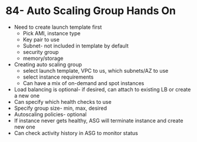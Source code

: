 # 84- Auto Scaling Group Hands On
- Need to create launch template first
	- Pick AMI, instance type
	- Key pair to use
	- Subnet- not included in template by default
	- security group
	- memory/storage
- Creating auto scaling group
	- select launch template, VPC to us, which subnets/AZ to use
	- select instance requirements
	- Can have a mix of on-demand and spot instances
- Load balancing is optional- if desired, can attach to existing LB or create a new one
- Can specify which health checks to use
- Specify group size- min, max, desired
- Autoscaling policies- optional
- If instance never gets healthy, ASG will terminate instance and create new one
- Can check activity history in ASG to monitor status